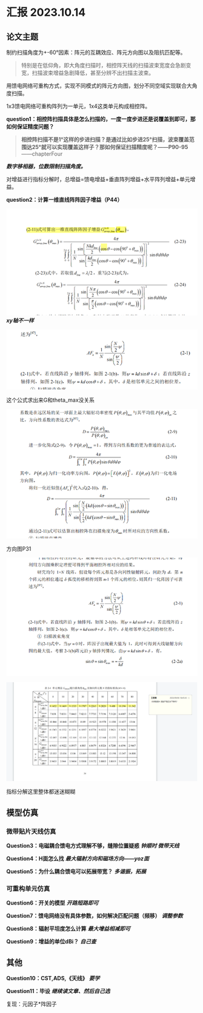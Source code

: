 # 汇报 2023.10.14

## 论文主题

制约扫描角度为+-60°因素：阵元的互耦效应、阵元方向图以及阻抗匹配等。
>特别是在低仰角，即大角度扫描时，相控阵天线的扫描波束宽度会急剧变宽，扫描波束增益急剧降低，甚至分辨不出扫描主波束。

用馈电网络可重构方式，实现不同模式的阵元方向图，划分不同空域实现联合大角度扫描。
 
 1x3馈电网络可重构阵列为一单元，1x4这类单元构成相控阵。
 
 **question1：相控阵扫描具体是怎么扫描的，一度一度步进还是说覆盖到即可，那如何保证精度问题？**
 
  >**相控阵扫描不是1°这样的步进扫描？是通过比如步进25°扫描，波束覆盖范围达25°就可以实现覆盖这样子？那如何保证扫描精度呢？——P90-95**  ——chapterFour
 
 ***数字移相器，位数限制扫描角度。***

对增益进行指标分解时，总增益=馈电增益+垂直阵列增益+水平阵列增益+单元增益。

**question2：计算一维直线阵阵因子增益（P44）**

![计算一维直线阵阵因子增益](/imgs/2023-10-14/KxCIpxvaibYnxu1o.png)
***xy轴不一样***

![方向图](/imgs/2023-10-14/FLW79GZqt2IoYS9q.png)

这个公式求出来G和theta_max没关系

![增益与方向图](/imgs/2023-09-14/vRZufBkGMS897YML.png)

方向图P31

![方向图P31](/imgs/2023-10-14/WxB7Aie53hUSS7hJ.png)


![单元增益](/imgs/2023-10-14/UBjaAkmeOHqf5OPq.png)

指标分解这里整体都迷迷糊糊

## 模型仿真

### 微带贴片天线仿真

**Question3：电磁耦合馈电方式理解不够，缝隙位置疑惑**
***钟顺时 微带天线***

**Question4：H面怎么找**
***最大辐射方向和磁场方向——yoz面***

**Question5：为什么耦合馈电可以拓展带宽？**
***多谐振，拓展***

### 可重构单元仿真

**Question6：开关的模型**
***开路短路即可***

**Question7：馈电网络没有具体参数，如何解决匹配问题（频移）**
***调整参数***

**Question8：辐射平坦度怎么计算**
***最大增益相减即可***

**Question9：增益的单位dBi？**
***自己查***


## 其他

**Question10：CST,ADS,《天线》**
***要学***

**Question11：毕设**
***继续读文章、然后自己选***

复现：元因子*阵因子

<!--stackedit_data:
eyJoaXN0b3J5IjpbMjAyNzE2NzAyOCw5NTUwOTM4ODEsMzM4MT
I5OTkzLDU3MzQ1MjkzOSwtOTU3NTYyOTY2XX0=
-->